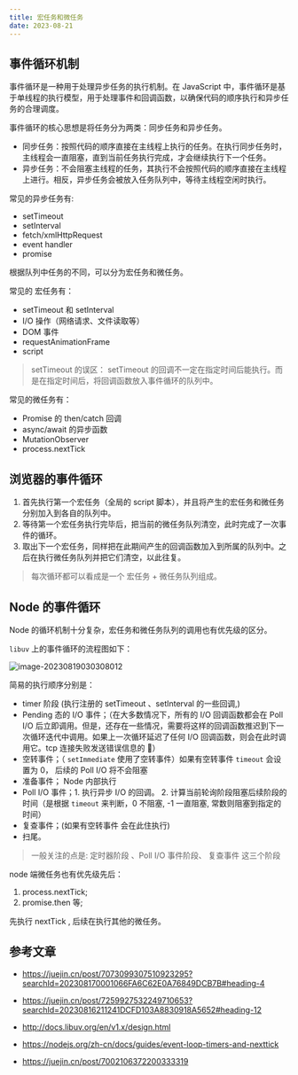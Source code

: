 ```yaml
---
title: 宏任务和微任务
date: 2023-08-21
---
```


## 事件循环机制

事件循环是一种用于处理异步任务的执行机制。在 JavaScript 中，事件循环是基于单线程的执行模型，用于处理事件和回调函数，以确保代码的顺序执行和异步任务的合理调度。

事件循环的核心思想是将任务分为两类：同步任务和异步任务。

- 同步任务：按照代码的顺序直接在主线程上执行的任务。在执行同步任务时，主线程会一直阻塞，直到当前任务执行完成，才会继续执行下一个任务。
- 异步任务：不会阻塞主线程的任务，其执行不会按照代码的顺序直接在主线程上进行。相反，异步任务会被放入任务队列中，等待主线程空闲时执行。

常见的异步任务有:

- setTimeout
- setInterval
- fetch/xmlHttpRequest
- event handler
- promise

根据队列中任务的不同，可以分为宏任务和微任务。

常见的 宏任务有：

- setTimeout 和 setInterval
- I/O 操作（网络请求、文件读取等）
- DOM 事件
- requestAnimationFrame
- script

> setTimeout 的误区： setTimeout 的回调不一定在指定时间后能执行。而是在指定时间后，将回调函数放入事件循环的队列中。

常见的微任务有：

- Promise 的 then/catch 回调
- async/await 的异步函数
- MutationObserver
- process.nextTick

## 浏览器的事件循环

1. 首先执行第一个宏任务（全局的 script 脚本），并且将产生的宏任务和微任务分别加入到各自的队列中。
2. 等待第一个宏任务执行完毕后，把当前的微任务队列清空，此时完成了一次事件的循环。
3. 取出下一个宏任务，同样把在此期间产生的回调函数加入到所属的队列中。之后在执行微任务队列并把它们清空，以此往复。

> 每次循环都可以看成是一个 宏任务 + 微任务队列组成。

## Node 的事件循环

Node 的循环机制十分复杂，宏任务和微任务队列的调用也有优先级的区分。

`libuv` 上的事件循环的流程图如下：

![image-20230819030308012](https://pic.jxwazx.cn/oss/file/WPJTOOANlAvXos4EJeb0m/2023-08-18/image-20230819030308012.png)

简易的执行顺序分别是：

- timer 阶段 (执行注册的 setTimeout 、setInterval 的一些回调,)
- Pending 态的 I/O 事件；（在大多数情况下，所有的 I/O 回调函数都会在 Poll I/O 后立即调用。但是，还存在一些情况，需要将这样的回调函数推迟到下一次循环迭代中调用。如果上一次循环延迟了任何 I/O 回调函数，则会在此时调用它。tcp 连接失败发送错误信息的 🌰）
- 空转事件；（ `setImmediate` 使用了空转事件）如果有空转事件 `timeout` 会设置为 0， 后续的 Poll I/O 将不会阻塞
- 准备事件； Node 内部执行
- Poll I/O 事件；1. 执行异步 I/O 的回调。 2. 计算当前轮询阶段阻塞后续阶段的时间（是根据 `timeout` 来判断，0 不阻塞, -1 一直阻塞, 常数则阻塞到指定的时间）
- 复查事件；(如果有空转事件 会在此住执行)
- 扫尾。

> 一般关注的点是: 定时器阶段 、Poll I/O 事件阶段、 复查事件 这三个阶段

node 端微任务也有优先级先后：

1. process.nextTick;
2. promise.then 等;

先执行 nextTick , 后续在执行其他的微任务。

## 参考文章

- <https://juejin.cn/post/7073099307510923295?searchId=202308170001066FA6C62E0A76849DCB7B#heading-4>

- <https://juejin.cn/post/7259927532249710653?searchId=20230816211241DCFD103A8830918A5652#heading-12>

- <http://docs.libuv.org/en/v1.x/design.html>

- <https://nodejs.org/zh-cn/docs/guides/event-loop-timers-and-nexttick>

- <https://juejin.cn/post/7002106372200333319>

